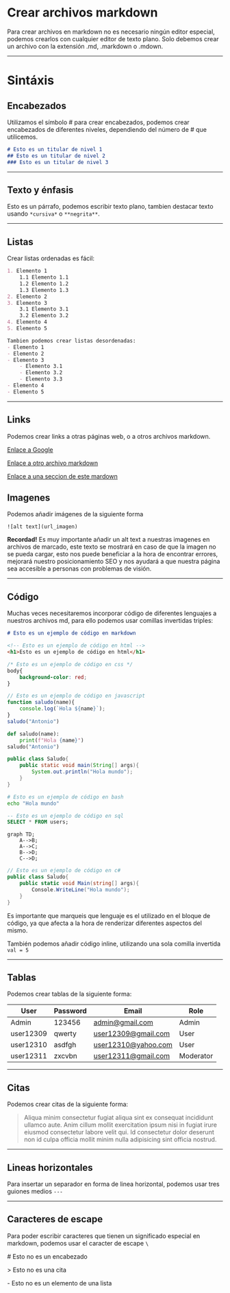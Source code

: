 # Crear archivos markdown
Para crear archivos en markdown no es necesario ningún editor especial, podemos crearlos con cualquier editor de texto plano.
Solo debemos crear un archivo con la extensión .md, .markdown o .mdown.

---
# Sintáxis
## Encabezados
Utilizamos el símbolo # para crear encabezados, podemos crear encabezados de diferentes niveles, dependiendo del número de # que utilicemos.

```markdown
# Esto es un titular de nivel 1
## Esto es un titular de nivel 2
### Esto es un titular de nivel 3
```
---
## Texto y énfasis
Esto es un párrafo, podemos escribir texto plano, tambien destacar texto usando `*cursiva*` o `**negrita**`.

---
## Listas

Crear listas ordenadas es fácil:
```markdown
1. Elemento 1
    1.1 Elemento 1.1
    1.2 Elemento 1.2
    1.3 Elemento 1.3
2. Elemento 2
3. Elemento 3
    3.1 Elemento 3.1
    3.2 Elemento 3.2
4. Elemento 4
5. Elemento 5

Tambien podemos crear listas desordenadas:
- Elemento 1
- Elemento 2
- Elemento 3
    - Elemento 3.1
    - Elemento 3.2
    - Elemento 3.3
- Elemento 4
- Elemento 5
```
---

## Links
Podemos crear links a otras páginas web, o a otros archivos markdown.

[Enlace a Google](https://www.google.es)

[Enlace a otro archivo markdown](01_0_Introduccion.md)

[Enlace a una seccion de este mardown](#sintáxis)

## Imagenes
Podemos añadir imágenes de la siguiente forma

`![alt text](url_imagen)`

**Recordad!** Es muy importante añadir un alt text a nuestras imagenes en archivos de marcado, este texto se mostrará en caso de que la imagen no se pueda cargar, esto nos puede beneficiar a la hora de encontrar errores, mejorará nuestro posicionamiento SEO y nos ayudará a que nuestra página sea accesible a personas con problemas de visión.

---

## Código
Muchas veces necesitaremos incorporar código de diferentes lenguajes a nuestros archivos md, para ello podemos usar comillas invertidas triples:

```markdown
# Esto es un ejemplo de código en markdown
```

```html
<!-- Esto es un ejemplo de código en html -->
<h1>Esto es un ejemplo de código en html</h1>
```

```css
/* Esto es un ejemplo de código en css */
body{
    background-color: red;
}
```

```javascript
// Esto es un ejemplo de código en javascript
function saludo(name){
    console.log(`Hola ${name}`);
}
saludo("Antonio")
```

```python
def saludo(name):
    print(f"Hola {name}")
saludo("Antonio")
```

```java
public class Saludo{
    public static void main(String[] args){
        System.out.println("Hola mundo");
    }
}
```

```bash
# Esto es un ejemplo de código en bash
echo "Hola mundo"
```

```sql
-- Esto es un ejemplo de código en sql
SELECT * FROM users;
```

```mermaid
graph TD;
    A-->B;
    A-->C;
    B-->D;
    C-->D;
```

```c#
// Esto es un ejemplo de código en c#
public class Saludo{
    public static void Main(string[] args){
        Console.WriteLine("Hola mundo");
    }
}
```

Es importante que marqueis que lenguaje es el utilizado en el bloque de código, ya que afecta a la hora de renderizar diferentes aspectos del mismo.

También podemos añadir código inline, utilizando una sola comilla invertida `val = 5`

---

## Tablas
Podemos crear tablas de la siguiente forma:

| User | Password | Email | Role |
| ---- | -------- | ----- | ---- |
| Admin | 123456 | admin@gmail.com | Admin |
| user12309 | qwerty | user12309@gmail.com | User |
| user12310 | asdfgh | user12310@yahoo.com | User |
| user12311 | zxcvbn | user12311@gmail.com | Moderator |

---

## Citas
Podemos crear citas de la siguiente forma:

> Aliqua minim consectetur fugiat aliqua sint ex consequat incididunt ullamco aute. Anim cillum mollit exercitation ipsum nisi in fugiat irure eiusmod consectetur labore velit qui. Id consectetur dolor deserunt non id culpa officia mollit minim nulla adipisicing sint officia nostrud.

---

## Lineas horizontales
Para insertar un separador en forma de linea horizontal, podemos usar tres guiones medios `---`

---

## Caracteres de escape

Para poder escribir caracteres que tienen un significado especial en markdown, podemos usar el caracter de escape `\`

\# Esto no es un encabezado

\> Esto no es una cita

\- Esto no es un elemento de una lista